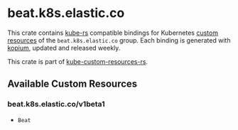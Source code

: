 <!--
SPDX-FileCopyrightText: The kube-custom-resources-rs Authors
SPDX-License-Identifier: 0BSD
 -->

# beat.k8s.elastic.co

This crate contains [kube-rs](https://kube.rs/) compatible bindings for Kubernetes [custom resources](https://kubernetes.io/docs/tasks/extend-kubernetes/custom-resources/custom-resource-definitions/) of the `beat.k8s.elastic.co` group. Each binding is generated with [kopium](https://github.com/kube-rs/kopium), updated and released weekly.

This crate is part of [kube-custom-resources-rs](https://github.com/metio/kube-custom-resources-rs).

## Available Custom Resources

### beat.k8s.elastic.co/v1beta1
- `Beat`

